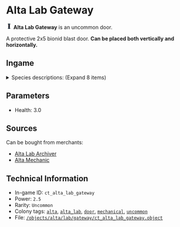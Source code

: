 # Alta Lab Gateway

<img src="https://raw.githubusercontent.com/Ceterai/Enternia/main/objects/alta/lab/gateway/icon.png" alt="Alta Lab Gateway icon" loading="lazy" height=16px width="auto" /> **Alta Lab Gateway** is an uncommon door.

A protective 2x5 bionid blast door. **Can be placed both vertically and horizontally.**

## Ingame

<details markdown="1"><summary>Species descriptions: (Expand 8 items)</summary>

- Alta: Airtight blast door, used mainly in alta labs.
- Apex: This door is entirely secure.
- Avian: A totally sturdy door.
- Floran: Floran hide behind door. Jump out. Ssstab!
- Glitch: Approving. A flawless door.
- Human: An impenetrable executive door.
- Hylotl: A robust executive door.
- Novakid: This door sure is swish.

</details>

## Parameters

- Health: 3.0

## Sources

Can be bought from merchants:

- [Alta Lab Archiver](https://ceterai.github.io/MyEnternia/Wiki/AltaLabArchiver)
- [Alta Mechanic](https://ceterai.github.io/MyEnternia/Wiki/AltaMechanic)

## Technical Information

- In-game ID: `ct_alta_lab_gateway`
- Power: `2.5`
- Rarity: `Uncommon`
- Colony tags: [`alta`](https://ceterai.github.io/MyEnternia/Wiki/Tags/Alta), [`alta_lab`](https://ceterai.github.io/MyEnternia/Wiki/Tags/AltaLab), [`door`](https://ceterai.github.io/MyEnternia/Wiki/Tags/Door), [`mechanical`](https://ceterai.github.io/MyEnternia/Wiki/Tags/Mechanical), [`uncommon`](https://ceterai.github.io/MyEnternia/Wiki/Tags/Uncommon)
- File: [`/objects/alta/lab/gateway/ct_alta_lab_gateway.object`](https://github.com/Ceterai/Enternia/blob/main/objects/alta/lab/gateway/ct_alta_lab_gateway.object)
